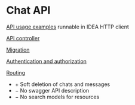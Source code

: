 # Chat API

[API usage examples](tests/http/chats.http) runnable in IDEA HTTP client

[API controller](api/modules/v1/controllers/ChatController.php)

[Migration](common/migrations/db/m201130_172500_chats.php)

[Authentication and authorization](api/modules/v1/controllers/ChatController.php#L25-36)

[Routing](api/config/_urlManager.php#L8)

- &plus; Soft deletion of chats and messages
- &minus; No swagger API description
- &minus; No search models for resources